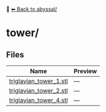 📁 [⬅ Back to abyssal/](../README.md)

# tower/

## Files

| Name | Preview |
|------|---------|
| [triglavian_tower_1.stl](./triglavian_tower_1.stl) | — |
| [triglavian_tower_2.stl](./triglavian_tower_2.stl) | — |
| [triglavian_tower_4.stl](./triglavian_tower_4.stl) | — |